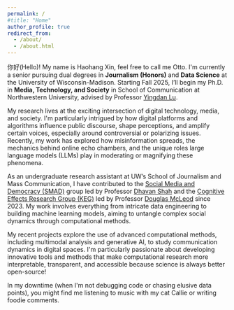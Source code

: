 ```yaml
---
permalink: /
#title: "Home"
author_profile: true
redirect_from: 
  - /about/
  - /about.html
---
```


你好(Hello)! My name is Haohang Xin, feel free to call me Otto. I'm currently a senior pursuing dual degrees in **Journalism (Honors)** and **Data Science** at the University of Wisconsin-Madison. Starting Fall 2025, I’ll begin my Ph.D. in **Media, Technology, and Society** in School of Communication at Northwestern University, advised by Professor [Yingdan Lu](https://communication.northwestern.edu/faculty/yingdan-lu.html).

My research lives at the exciting intersection of digital technology, media, and society. I'm particularly intrigued by how digital platforms and algorithms influence public discourse, shape perceptions, and amplify certain voices, especially around controversial or polarizing issues. Recently, my work has explored how misinformation spreads, the mechanics behind online echo chambers, and the unique roles large language models (LLMs) play in moderating or magnifying these phenomena.

As an undergraduate research assistant at UW’s School of Journalism and Mass Communication, I have contributed to the [Social Media and Democracy (SMAD)](https://mcrc.journalism.wisc.edu/groups/smad/) group led by Professor [Dhavan Shah](https://journalism.wisc.edu/news/staff/dhavan-v-shah/) and the [Cognitive Effects Research Group (KEG)](https://mcrc.journalism.wisc.edu/groups/keg/) led by Professor [Douglas McLeod](https://journalism.wisc.edu/news/staff/douglas-m-mcleod/) since 2023. My work involves everything from intricate data engineering to building machine learning models, aiming to untangle complex social dynamics through computational methods.

My recent projects explore the use of advanced computational methods, including multimodal analysis and generative AI, to study communication dynamics in digital spaces. I'm particularly passionate about developing innovative tools and methods that make computational research more interpretable, transparent, and accessible because science is always better open-source!

In my downtime (when I'm not debugging code or chasing elusive data points), you might find me listening to music with my cat Callie or writing foodie comments.
